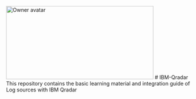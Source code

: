 <img width="400" height="200" class="avatar mr-2 d-none d-md-block" alt="Owner avatar" src="https://i0.wp.com/whatis.maltiverse.com/wp-content/uploads/2022/10/qradar.png?fit=640%2C640&ssl=1">
# IBM-Qradar
This repository contains the basic learning material and integration guide of Log sources with IBM Qradar

